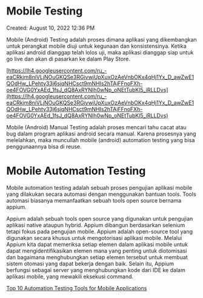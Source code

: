 # Mobile Testing

Created: August 10, 2022 12:36 PM

Mobile (Android) Testing adalah proses dimana aplikasi yang dikembangkan untuk perangkat mobile diuji untuk kegunaan dan konsistensinya. Ketika aplikasi android dianggap telah lolos uji, maka aplikasi dianggap siap untuk go live dan akan di pasarkan ke dalam Play Store.

[https://lh4.googleusercontent.com/ru_-eaCRkjm8niVLjNOuGKQSe3RGivwjUpXuxOzAeVnbOKx4qHj1Yx_D_awZwE1QOdHw_LPehty33j6sjqNHCsct9mNHIs2hTAjFFnoFXh-oe4FOVG0YxAEd_1fsJ_dQ8AxRYNIh0wNp_oNEtTubKl5_iRLLDvs](https://lh4.googleusercontent.com/ru_-eaCRkjm8niVLjNOuGKQSe3RGivwjUpXuxOzAeVnbOKx4qHj1Yx_D_awZwE1QOdHw_LPehty33j6sjqNHCsct9mNHIs2hTAjFFnoFXh-oe4FOVG0YxAEd_1fsJ_dQ8AxRYNIh0wNp_oNEtTubKl5_iRLLDvs)

Mobile (Android) Manual Testing adalah proses mencari tahu cacat atau bug dalam program aplikasi android secara manual. Karena prosesnya yang melelahkan, maka muncullah mobile (android) automation testing yang bisa penggunaannya bisa di reuse.

# **Mobile Automation Testing**

Mobile automation testing adalah sebuah proses pengujian aplikasi mobile yang dilakukan secara automasi dengan menggunakan bantuan tools. Tools automasi biasanya memanfaatkan sebuah tools open source bernama appium.

Appium adalah sebuah tools open source yang digunakan untuk pengujian aplikasi native ataupun hybrid. Appium dibangun berdasarkan selenium tetapi fokus pada pengujian mobile. Appium adalah open-source tool yang digunakan secara khusus untuk mengotorisasi aplikasi mobile. Melalui Appium kita dapat memeriksa setiap elemen dalam aplikasi mobile untuk dapat mengidentifikasikan elemen mana yang penting untuk diotomisasi dan bagaimana menghubungkan setiap elemen tersebut untuk membuat sistem otomasi yang dapat bekerja dengan baik. Selain itu, Appium berfungsi sebagai server yang menghubungkan kode dari IDE ke dalam aplikasi mobile, yang mewakili eksekusi command.

[Top 10 Automation Testing Tools for Mobile Applications](https://www.techaheadcorp.com/blog/top-tools-automation-testing-mobile-applications/)